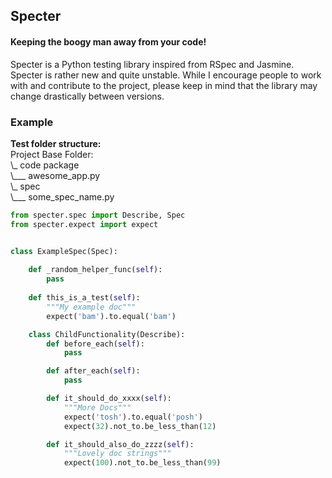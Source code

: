 ## Specter
#### Keeping the boogy man away from your code!


Specter is a Python testing library inspired from RSpec and Jasmine. Specter is rather new and quite unstable. 
While I encourage people to work with and contribute to the project, please keep in mind that the library may change drastically between versions.

### Example

**Test folder structure:**<br/>
Project Base Folder:<br/>
 \\_ code package<br/>
 \\___ awesome_app.py <br/>
 \\_ spec<br/>
 \\___ some_spec_name.py<br/>

```python
from specter.spec import Describe, Spec
from specter.expect import expect


class ExampleSpec(Spec):
    
    def _random_helper_func(self):
        pass
    
    def this_is_a_test(self):
        """My example doc"""
        expect('bam').to.equal('bam')

    class ChildFunctionality(Describe):
        def before_each(self):
            pass

        def after_each(self):
            pass

        def it_should_do_xxxx(self):
            """More Docs"""
            expect('tosh').to.equal('posh')
            expect(32).not_to.be_less_than(12)

        def it_should_also_do_zzzz(self):
            """Lovely doc strings"""
            expect(100).not_to.be_less_than(99)
```